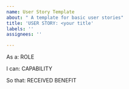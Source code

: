 ```yaml
---
name: User Story Template
about: " A template for basic user stories"
title: 'USER STORY: <your title'
labels: ''
assignees: ''

---
```


As a: ROLE

I can: CAPABILITY

So that: RECEIVED BENEFIT
